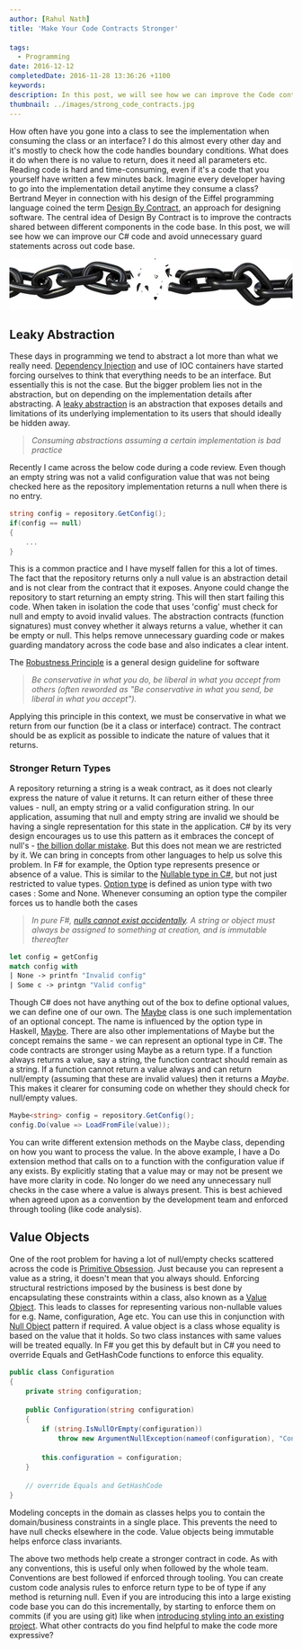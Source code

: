 ```yaml
---
author: [Rahul Nath]
title: 'Make Your Code Contracts Stronger'
  
tags:
  - Programming
date: 2016-12-12
completedDate: 2016-11-28 13:36:26 +1100
keywords:
description: In this post, we will see how we can improve the Code contracts in C# and avoid unnecessary Guard statements across our code base.
thumbnail: ../images/strong_code_contracts.jpg
---
```


How often have you gone into a class to see the implementation when consuming the class or an interface? I do this almost every other day and it's mostly to check how the code handles boundary conditions. What does it do when there is no value to return, does it need all parameters etc. Reading code is hard and time-consuming, even if it's a code that you yourself have written a few minutes back. Imagine every developer having to go into the implementation detail anytime they consume a class? Bertrand Meyer in connection with his design of the Eiffel programming language coined the term [Design By Contract](https://en.wikipedia.org/wiki/Design_by_contract), an approach for designing software. The central idea of Design By Contract is to improve the contracts shared between different components in the code base. In this post, we will see how we can improve our C# code and avoid unnecessary guard statements across out code base.

<a href="http://nebula.wsimg.com/6e7b8057c7f32b90d4f144424c8a7ae1?AccessKeyId=00F174C5B1CCF865161D&disposition=0&alloworigin=1">
<img style="box-shadow:none;" class="center" alt="Stronger Code Contracts" src="../images/strong_code_contracts.jpg"/>
</a>

## Leaky Abstraction

These days in programming we tend to abstract a lot more than what we really need. [Dependency Injection](http://www.rahulpnath.com/blog/category/dependency-injection/) and use of IOC containers have started forcing ourselves to think that everything needs to be an interface. But essentially this is not the case. But the bigger problem lies not in the abstraction, but on depending on the implementation details after abstracting. A [leaky abstraction](https://en.wikipedia.org/wiki/Leaky_abstraction) is an abstraction that exposes details and limitations of its underlying implementation to its users that should ideally be hidden away.

> _Consuming abstractions assuming a certain implementation is bad practice_

Recently I came across the below code during a code review. Even though an empty string was not a valid configuration value that was not being checked here as the repository implementation returns a null when there is no entry.

```csharp
string config = repository.GetConfig();
if(config == null)
{
    ...
}
```

This is a common practice and I have myself fallen for this a lot of times. The fact that the repository returns only a null value is an abstraction detail and is not clear from the contract that it exposes. Anyone could change the repository to start returning an empty string. This will then start failing this code. When taken in isolation the code that uses 'config' must check for null and empty to avoid invalid values. The abstraction contracts (function signatures) must convey whether it always returns a value, whether it can be empty or null. This helps remove unnecessary guarding code or makes guarding mandatory across the code base and also indicates a clear intent.

The [Robustness Principle](https://en.wikipedia.org/wiki/Robustness_principle) is a general design guideline for software

> _Be conservative in what you do, be liberal in what you accept from others (often reworded as "Be conservative in what you send, be liberal in what you accept")._

Applying this principle in this context, we must be conservative in what we return from our function (be it a class or interface) contract. The contract should be as explicit as possible to indicate the nature of values that it returns.

### Stronger Return Types

A repository returning a string is a weak contract, as it does not clearly express the nature of value it returns. It can return either of these three values - null, an empty string or a valid configuration string. In our application, assuming that null and empty string are invalid we should be having a single representation for this state in the application. C# by its very design encourages us to use this pattern as it embraces the concept of null's - [the billion dollar mistake](https://www.linkedin.com/pulse/20141126171912-7082046-tony-hoare-invention-of-the-null-reference-a-billion-dollar-mistake). But this does not mean we are restricted by it. We can bring in concepts from other languages to help us solve this problem. In F# for example, the Option type represents presence or absence of a value. This is similar to the [Nullable type in C#](https://msdn.microsoft.com/en-us/library/1t3y8s4s.aspx), but not just restricted to value types. [Option type](http://fsharpforfunandprofit.com/posts/the-option-type/) is defined as union type with two cases : Some and None. Whenever consuming an option type the compiler forces us to handle both the cases

> _In pure F#, [nulls cannot exist accidentally](https://fsharpforfunandprofit.com/posts/correctness-exhaustive-pattern-matching/). A string or object must always be assigned to something at creation, and is immutable thereafter_

```fsharp
let config = getConfig
match config with
| None -> printfn "Invalid config"
| Some c -> printgn "Valid config"
```

Though C# does not have anything out of the box to define optional values, we can define one of our own. The [Maybe](https://github.com/ploeh/Booking/blob/master/BookingDomainModel/Maybe.cs) class is one such implementation of an optional concept. The name is influenced by the option type in Haskell, [Maybe](https://wiki.haskell.org/Maybe). There are also other implementations of Maybe but the concept remains the same - we can represent an optional type in C#. The code contracts are stronger using Maybe as a return type. If a function always returns a value, say a string, the function contract should remain as a string. If a function cannot return a value always and can return null/empty (assuming that these are invalid values) then it returns a _Maybe<string>_. This makes it clearer for consuming code on whether they should check for null/empty values.

```csharp
Maybe<string> config = repository.GetConfig();
config.Do(value => LoadFromFile(value));
```

You can write different extension methods on the Maybe class, depending on how you want to process the value. In the above example, I have a Do extension method that calls on to a function with the configuration value if any exists. By explicitly stating that a value may or may not be present we have more clarity in code. No longer do we need any unnecessary null checks in the case where a value is always present. This is best achieved when agreed upon as a convention by the development team and enforced through tooling (like code analysis).

## Value Objects

One of the root problem for having a lot of null/empty checks scattered across the code is [Primitive Obsession](http://blog.ploeh.dk/2015/01/19/from-primitive-obsession-to-domain-modelling/). Just because you can represent a value as a string, it doesn't mean that you always should. Enforcing structural restrictions imposed by the business is best done by encapsulating these constraints within a class, also known as a [Value Object](http://www.rahulpnath.com/blog/thinking-beyond-primitive-values-value-objects/). This leads to classes for representing various non-nullable values for e.g. Name, configuration, Age etc. You can use this in conjunction with [Null Object](https://en.wikipedia.org/wiki/Null_Object_pattern) pattern if required. A value object is a class whose equality is based on the value that it holds. So two class instances with same values will be treated equally. In F# you get this by default but in C# you need to override Equals and GetHashCode functions to enforce this equality.

```csharp
public class Configuration
{
    private string configuration;

    public Configuration(string configuration)
    {
        if (string.IsNullOrEmpty(configuration))
            throw new ArgumentNullException(nameof(configuration), "Configuration value cannot be null");

        this.configuration = configuration;
    }

    // override Equals and GetHashCode
}
```

Modeling concepts in the domain as classes helps you to contain the domain/business constraints in a single place. This prevents the need to have null checks elsewhere in the code. Value objects being immutable helps enforce class invariants.

The above two methods help create a stronger contract in code. As with any conventions, this is useful only when followed by the whole team. Conventions are best followed if enforced through tooling. You can create custom code analysis rules to enforce return type to be of type if any method is returning null. Even if you are introducing this into a large existing code base you can do this incrementally, by starting to enforce them on commits (if you are using git) like when [introducing styling into an existing project](http://www.rahulpnath.com/blog/introducing-code-formatting-into-a-large-codebase/). What other contracts do you find helpful to make the code more expressive?
